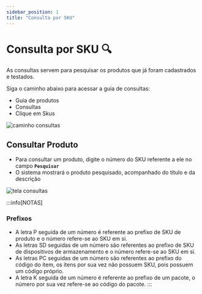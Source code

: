 ```yaml
---
sidebar_position: 1
title: "Consulta por SKU"
---
```


# Consulta por SKU :mag:

As consultas servem para pesquisar os produtos que já foram cadastrados e testados.

Siga o caminho abaixo para acessar a guia de consultas:

- Guia de produtos
- Consultas
- Clique em Skus

![caminho consultas](/img/images/caminho_consulta.png)

## Consultar Produto

- Para consultar um produto, digite o número do SKU referente a ele no campo **`Pesquisar`**
- O sistema mostrará o produto pesquisado, acompanhado do título e da descrição

![tela consultas](/img/images/aba_consulta.png)

:::info[NOTAS]

### Prefixos

- A letra P seguida de um número é referente ao prefixo de SKU de produto e o número refere-se ao SKU em si.
- As letras SD seguidas de um número são referentes ao prefixo de SKU de dispositivos de armazenamento e o número refere-se ao SKU em si.
- As letras PC seguidas de um número são referentes ao prefixo do código do item, os itens por sua vez não possuem SKU, pois possuem um código próprio.
- A letra K seguida de um número é referente ao prefixo de um pacote, o número por sua vez refere-se ao código do pacote.
  :::
